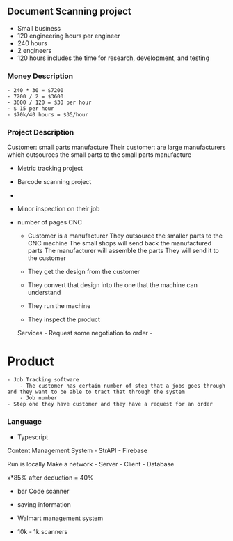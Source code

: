 ## Document Scanning project
- Small business
- 120 engineering hours per engineer
- 240 hours
- 2 engineers
- 120 hours includes the time for research, development, and testing

### Money Description
    - 240 * 30 = $7200
    - 7200 / 2 = $3600
    - 3600 / 120 = $30 per hour
    - $ 15 per hour  
    - $70k/40 hours = $35/hour

### Project Description
Customer: small parts manufacture
Their customer: are large manufacturers which outsources the small parts to the small parts manufacture

- Metric tracking project
- Barcode scanning project
- 
- Minor inspection on their job
- number of pages
    CNC
    - Customer is a manufacturer
        They outsource the smaller parts to the CNC machine
        The small shops will send back the manufactured parts
        The manufacturer will assemble the parts
        They will send it to the customer

    - They get the design from the customer
    - They convert that design into the one that the machine can understand
    - They run the machine
    - They inspect the product

    Services
        - Request some negotiation to order
        - 

# Product 
    - Job Tracking software
        - The customer has certain number of step that a jobs goes through and they want to be able to tract that through the system
        - Job number
    - Step one they have customer and they have a request for an order



### Language
- Typescript


Content Management System
    - StrAPI
    - Firebase

Run is locally
Make a network
    - Server
    - Client
    - Database



x*85% after deduction = 40%


- bar Code scanner
- saving information
- Walmart management system


- 10k - 1k scanners

